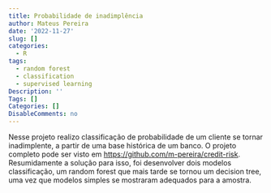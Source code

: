 ```yaml
---
title: Probabilidade de inadimplência
author: Mateus Pereira
date: '2022-11-27'
slug: []
categories:
  - R
tags:
  - random forest
  - classification
  - supervised learning
Description: ''
Tags: []
Categories: []
DisableComments: no
---
```


Nesse projeto realizo classificação de probabilidade de um cliente se tornar inadimplente, a partir de uma base histórica de um banco. O projeto completo pode ser visto em <https://github.com/m-pereira/credit-risk>. Resumidamente a solução para isso, foi desenvolver dois modelos classificação, um random forest que mais tarde se tornou um decision tree, uma vez que modelos simples se mostraram adequados para a amostra.




